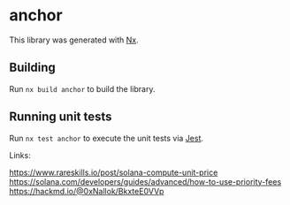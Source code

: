 # anchor

This library was generated with [Nx](https://nx.dev).

## Building

Run `nx build anchor` to build the library.

## Running unit tests

Run `nx test anchor` to execute the unit tests via [Jest](https://jestjs.io).


Links: 

https://www.rareskills.io/post/solana-compute-unit-price
https://solana.com/developers/guides/advanced/how-to-use-priority-fees
https://hackmd.io/@0xNallok/BkxteE0VVp
